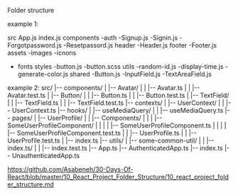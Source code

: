 Folder structure

example 1:

src
  App.js
  index.js
  components
   -auth
    -Signup.js
    -Signin.js
    -Forgotpassword.js
    -Resetpassord.js
  header
   -Header.js
  footer
   -Footer.js
  assets
   -images
   -icnons
   - fonts
  styles
   -button.js
   -button.scss
 utils
  -random-id.js
  -display-time.js
  -generate-color.js
 shared
  -Button.js
  -InputField.js
  -TextAreaField.js

  example 2:
  src/
|-- components/
|   |-- Avatar/
|   |   |-- Avatar.ts
|   |   |-- Avatar.test.ts
|   |-- Button/
|   |   |-- Button.ts
|   |   |-- Button.test.ts
|   |-- TextField/
|   |   |-- TextField.ts
|   |   |-- TextField.test.ts
|-- contexts/
|   |-- UserContext/
|   |   |-- UserContext.ts
|-- hooks/
|   |-- useMediaQuery/
|   |   |-- useMediaQuery.ts
|-- pages/
|   |-- UserProfile/
|   |   |-- Components/
|   |   |   |-- SomeUserProfileComponent/
|   |   |   |   |-- SomeUserProfileComponent.ts
|   |   |   |   |-- SomeUserProfileComponent.test.ts
|   |   |-- UserProfile.ts
|   |   |-- UserProfile.test.ts
|   |-- index.ts
|-- utils/
|   |-- some-common-util/
|   |   |-- index.ts/
|   |   |-- index.test.ts
|-- App.ts
|-- AuthenticatedApp.ts
|-- index.ts
|-- UnauthenticatedApp.ts

https://github.com/Asabeneh/30-Days-Of-React/blob/master/10_React_Project_Folder_Structure/10_react_project_folder_structure.md
